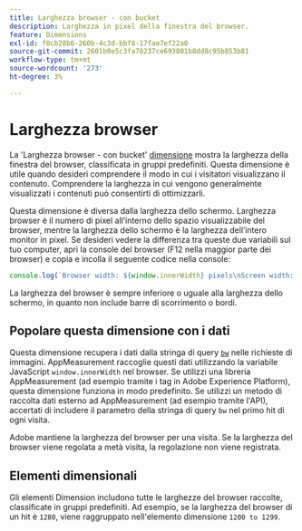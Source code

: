 ```yaml
---
title: Larghezza browser - con bucket
description: Larghezza in pixel della finestra del browser.
feature: Dimensions
exl-id: f0cb28b6-260b-4c3d-bbf8-17fae7ef22a0
source-git-commit: 2601b0e5c3fa78237ce693801b8dd8c95b853b81
workflow-type: tm+mt
source-wordcount: '273'
ht-degree: 3%

---
```


# Larghezza browser

La &#39;Larghezza browser - con bucket&#39; [dimensione](overview.md) mostra la larghezza della finestra del browser, classificata in gruppi predefiniti. Questa dimensione è utile quando desideri comprendere il modo in cui i visitatori visualizzano il contenuto. Comprendere la larghezza in cui vengono generalmente visualizzati i contenuti può consentirti di ottimizzarli.

Questa dimensione è diversa dalla larghezza dello schermo. Larghezza browser è il numero di pixel all’interno dello spazio visualizzabile del browser, mentre la larghezza dello schermo è la larghezza dell’intero monitor in pixel. Se desideri vedere la differenza tra queste due variabili sul tuo computer, apri la console del browser (F12 nella maggior parte dei browser) e copia e incolla il seguente codice nella console:

```javascript
console.log(`Browser width: ${window.innerWidth} pixels\nScreen width: ${screen.width} pixels`);
```

La larghezza del browser è sempre inferiore o uguale alla larghezza dello schermo, in quanto non include barre di scorrimento o bordi.

## Popolare questa dimensione con i dati

Questa dimensione recupera i dati dalla stringa di query [`bw`](/help/implement/validate/query-parameters.md) nelle richieste di immagini. AppMeasurement raccoglie questi dati utilizzando la variabile JavaScript `window.innerWidth` nel browser. Se utilizzi una libreria AppMeasurement (ad esempio tramite i tag in Adobe Experience Platform), questa dimensione funziona in modo predefinito. Se utilizzi un metodo di raccolta dati esterno ad AppMeasurement (ad esempio tramite l&#39;API), accertati di includere il parametro della stringa di query `bw` nel primo hit di ogni visita.

Adobe mantiene la larghezza del browser per una visita. Se la larghezza del browser viene regolata a metà visita, la regolazione non viene registrata.

## Elementi dimensionali

Gli elementi Dimension includono tutte le larghezze del browser raccolte, classificate in gruppi predefiniti. Ad esempio, se la larghezza del browser di un hit è `1280`, viene raggruppato nell&#39;elemento dimensione `1200 to 1299`.
